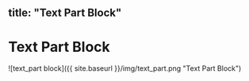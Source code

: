 title: "Text Part Block"
---
# Text Part Block
![text_part block]({{ site.baseurl }}/img/text_part.png "Text Part Block")